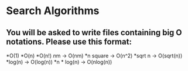 # Search Algorithms

## You will be asked to write files containing big O notations. Please use this format:

*O(1)
*O(n)
*O(n!)
*n*m -> O(nm)
*n square -> O(n^2)
*sqrt n -> O(sqrt(n))
*log(n) -> O(log(n))
*n * log(n) -> O(nlog(n))
